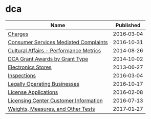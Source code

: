 # dca

Name | Published
---- | ---------
[Charges](../datasets/5fn4-dr26.md) | 2016&#x2011;03&#x2011;04
[Consumer Services Mediated Complaints](../datasets/nre2-6m2s.md) | 2016&#x2011;10&#x2011;31
[Cultural Affairs - Performance Metrics](../datasets/e3gp-gx53.md) | 2014&#x2011;08&#x2011;26
[DCA Grant Awards by Grant Type](../datasets/75mm-gccg.md) | 2014&#x2011;10&#x2011;02
[Electronics Stores](../datasets/xszr-btpb.md) | 2013&#x2011;06&#x2011;27
[Inspections](../datasets/jzhd-m6uv.md) | 2016&#x2011;03&#x2011;04
[Legally Operating Businesses](../datasets/w7w3-xahh.md) | 2016&#x2011;10&#x2011;17
[License Applications](../datasets/ptev-4hud.md) | 2016&#x2011;02&#x2011;08
[Licensing Center Customer Information](../datasets/azp6-hepu.md) | 2016&#x2011;07&#x2011;13
[Weights, Measures, and Other Tests](../datasets/8fei-z6rz.md) | 2017&#x2011;01&#x2011;27

